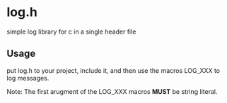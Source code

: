 # log.h
simple log library for c in a single header file

## Usage
put log.h to your project, include it, and then use the macros LOG_XXX to log messages.

Note: The first arugment of the LOG_XXX macros **MUST** be string literal.

